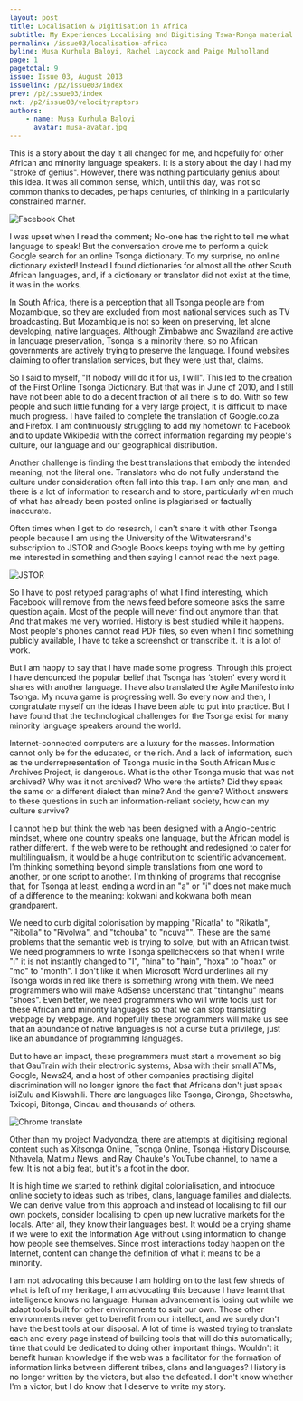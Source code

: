 ```yaml
---
layout: post
title: Localisation & Digitisation in Africa
subtitle: My Experiences Localising and Digitising Tswa-Ronga material
permalink: /issue03/localisation-africa
byline: Musa Kurhula Baloyi, Rachel Laycock and Paige Mulholland
page: 1
pagetotal: 9
issue: Issue 03, August 2013
issuelink: /p2/issue03/index
prev: /p2/issue03/index
nxt: /p2/issue03/velocityraptors
authors:
    - name: Musa Kurhula Baloyi
      avatar: musa-avatar.jpg
---
```

This is a story about the day it all changed for me, and hopefully for other African and minority language speakers. It is a story about the day I had my "stroke of genius". However, there was nothing particularly genius about this idea. It was all common sense, which, until this day, was not so common thanks to decades, perhaps centuries, of thinking in a particularly constrained manner.

![Facebook Chat](/p2/images/localisation-africa/1.png)

I was upset when I read the comment; No-one has the right to tell me what language to speak! But the conversation drove me to perform a quick Google search for an online Tsonga dictionary. To my surprise, no online dictionary existed! Instead I found dictionaries for almost all the other South African languages, and, if a dictionary or translator did not exist at the time, it was in the works. 

In South Africa, there is a perception that all Tsonga people are from Mozambique, so they are excluded from most national services such as TV broadcasting. But Mozambique is not so keen on preserving, let alone developing, native languages. Although Zimbabwe and Swaziland are active in language preservation, Tsonga is a minority there, so no African governments are actively trying to preserve the language. I found websites claiming to offer translation services, but they were just that, claims.

So I said to myself, "If nobody will do it for us, I will". This led to the creation of the First Online Tsonga Dictionary. But that was in June of 2010, and I still have not been able to do a decent fraction of all there is to do. With so few people and such little funding for a very large project, it is difficult to make much progress. I have failed to complete the translation of Google.co.za and Firefox. I am continuously struggling to add my hometown to Facebook and to update Wikipedia with the correct information regarding my people's culture, our language and our geographical distribution.

Another challenge is finding the best translations that embody the intended meaning, not the literal one. Translators who do not fully understand the culture under consideration often fall into this trap. I am only one man, and there is a lot of information to research and to store, particularly when much of what has already been posted online is plagiarised or factually inaccurate.

Often times when I get to do research, I can't share it with other Tsonga people because I am using the University of the Witwatersrand's subscription to JSTOR and Google Books keeps toying with me by getting me interested in something and then saying I cannot read the next page. 

![JSTOR](/p2/images/localisation-africa/2.png)

So I have to post retyped paragraphs of what I find interesting, which Facebook will remove from the news feed before someone asks the same question again. Most of the people will never find out anymore than that. And that makes me very worried. History is best studied while it happens. Most people's phones cannot read PDF files, so even when I find something publicly available, I have to take a screenshot or transcribe it. It is a lot of work. 

But I am happy to say that I have made some progress. Through this project I have denounced the popular belief that Tsonga has ‘stolen' every word it shares with another language. I have also translated the Agile Manifesto into Tsonga. My ncuva game is progressing well. So every now and then, I congratulate myself on the ideas I have been able to put into practice. But I have found that the technological challenges for the Tsonga exist for many minority language speakers around the world. 

Internet-connected computers are a luxury for the masses. Information cannot only be for the educated, or the rich. And a lack of information, such as the underrepresentation of Tsonga music in the South African Music Archives Project, is dangerous. What is the other Tsonga music that was not archived? Why was it not archived? Who were the artists? Did they speak the same or a different dialect than mine? And the genre? Without answers to these questions in such an information-reliant society, how can my culture survive?

I cannot help but think the web has been designed with a Anglo-centric mindset, where one country speaks one language, but the African model is rather different. If the web were to be rethought and redesigned to cater for multilingualism, it would be a huge contribution to scientific advancement. I'm thinking something beyond simple translations from one word to another, or one script to another. I'm thinking of programs that recognise that, for Tsonga at least, ending a word in an "a" or "i" does not make much of a difference to the meaning: kokwani and kokwana both mean grandparent.

We need to curb digital colonisation by mapping "Ricatla" to "Rikatla", "Ribolla" to "Rivolwa", and "tchouba" to "ncuva"". These are the same problems that the semantic web is trying to solve, but with an African twist. We need programmers to write Tsonga spellcheckers so that when I write "i" it is not instantly changed to "I", "hina" to "hain", "hoxa" to "hoax" or "mo" to "month". I don't like it when Microsoft Word underlines all my Tsonga words in red like there is something wrong with them. We need programmers who will make AdSense understand that "tintanghu" means "shoes". Even better, we need programmers who will write tools just for these African and minority languages so that we can stop translating webpage by webpage. And hopefully these programmers will make us see that an abundance of native languages is not a curse but a privilege, just like an abundance of programming languages.

But to have an impact, these programmers must start a movement so big that GauTrain with their electronic systems, Absa with their small ATMs, Google, News24, and a host of other companies practising digital discrimination will no longer ignore the fact that Africans don't just speak isiZulu and Kiswahili. There are languages like Tsonga, Gironga, Sheetswha, Txicopi, Bitonga, Cindau and thousands of others.

![Chrome translate](/p2/images/localisation-africa/3.png)

Other than my project Madyondza, there are attempts at digitising regional content such as Xitsonga Online, Tsonga Online, Tsonga History Discourse, Nthavela, Matimu News, and Ray Chauke's YouTube channel, to name a few. It is not a big feat, but it's a foot in the door.

It is high time we started to rethink digital colonialisation, and introduce online society to ideas such as tribes, clans, language families and dialects. We can derive value from this approach and instead of localising to fill our own pockets, consider localising to open up new lucrative markets for the locals. After all, they know their languages best. It would be a crying shame if we were to exit the Information Age without using information to change how people see themselves. Since most interactions today happen on the Internet, content can change the definition of what it means to be a minority.

I am not advocating this because I am holding on to the last few shreds of what is left of my heritage, I am advocating this because I have learnt that intelligence knows no language. Human advancement is losing out while we adapt tools built for other environments to suit our own. Those other environments never get to benefit from our intellect, and we surely don't have the best tools at our disposal. A lot of time is wasted trying to translate each and every page instead of building tools that will do this automatically; time that could be dedicated to doing other important things. Wouldn't it benefit human knowledge if the web was a facilitator for the formation of information links between different tribes, clans and languages? History is no longer written by the victors, but also the defeated. I don't know whether I'm a victor, but I do know that I deserve to write my story.
